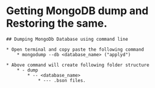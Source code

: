 # Getting MongoDB dump and Restoring the same.

    ## Dumping MongoDb Database using command line
    
    * Open terminal and copy paste the following command
        * mongodump --db <database_name> ("applyd")

    * Above command will create following folder structure
        * - dump
            * -- <database_name>
                * --- .bson files.
